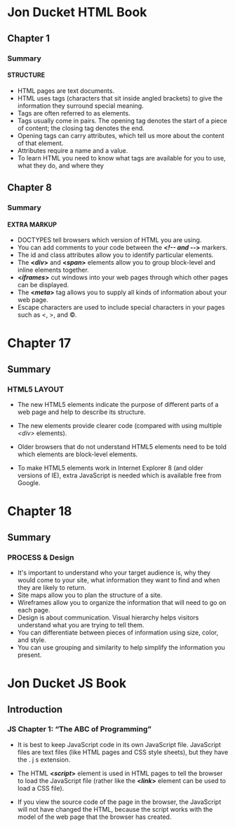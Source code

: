 # Jon Ducket HTML Book
## Chapter 1
### Summary
#### **STRUCTURE**

- HTML pages are text documents.
- HTML uses tags (characters that sit inside angled
brackets) to give the information they surround special
meaning.
- Tags are often referred to as elements.
- Tags usually come in pairs. The opening tag denotes
the start of a piece of content; the closing tag denotes
the end.
- Opening tags can carry attributes, which tell us more
about the content of that element.
- Attributes require a name and a value.
- To learn HTML you need to know what tags are
available for you to use, what they do, and where they


## Chapter 8
### Summary

#### **EXTRA MARKUP**

- DOCTYPES tell browsers which version of HTML you
are using.
- You can add comments to your code between the
**<*!-- and --*>** markers.
- The id and class attributes allow you to identify
particular elements.
- The **<*div*>** and **<*span*>** elements allow you to group
block-level and inline elements together.
- **<*iframes*>** cut windows into your web pages through
which other pages can be displayed.
- The **<*meta*>** tag allows you to supply all kinds of
information about your web page.
- Escape characters are used to include special
characters in your pages such as <, >, and ©.


# Chapter 17

## Summary
### HTML5 LAYOUT
- The new HTML5 elements indicate the purpose of
different parts of a web page and help to describe
its structure.

- The new elements provide clearer code (compared
with using multiple *<*div*>* elements).
- Older browsers that do not understand HTML5
elements need to be told which elements are
block-level elements.

- To make HTML5 elements work in Internet Explorer 8
(and older versions of IE), extra JavaScript is needed
which is available free from Google.

# Chapter 18

## Summary
### PROCESS & Design
- It's important to understand who your target audience
is, why they would come to your site, what information
they want to find and when they are likely to return.
- Site maps allow you to plan the structure of a site.
- Wireframes allow you to organize the information that
will need to go on each page.
- Design is about communication. Visual hierarchy helps
visitors understand what you are trying to tell them.
- You can differentiate between pieces of information
using size, color, and style.
- You can use grouping and similarity to help simplify
the information you present.


# Jon Ducket JS Book
## Introduction
### JS Chapter 1: “The ABC of Programming” 

- It is best to keep JavaScript code in its own JavaScript
file. JavaScript files are text files (like HTML pages and
CSS style sheets), but they have the . j s extension.

- The HTML **<*script*>** element is used in HTML pages
to tell the browser to load the JavaScript file (rather like
the **<*link*>** element can be used to load a CSS file).

- If you view the source code of the page in the browser,
the JavaScript will not have changed the HTML,
because the script works with the model of the web
page that the browser has created.